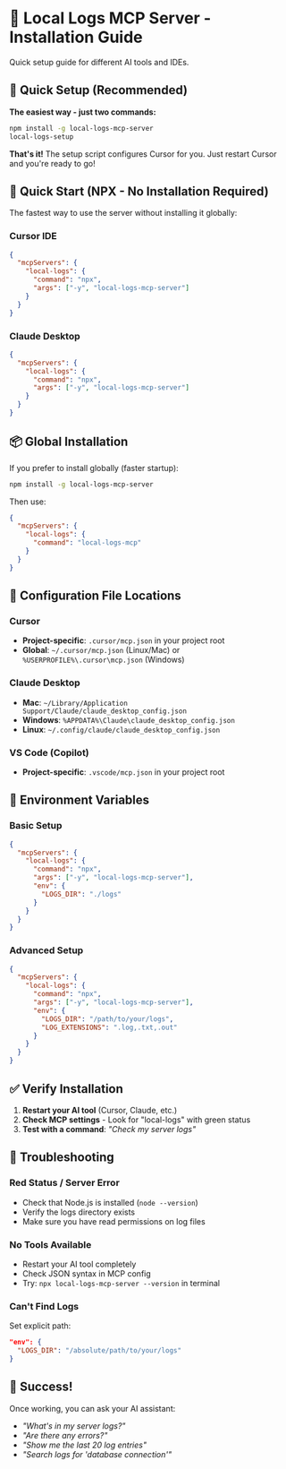 # 🚀 Local Logs MCP Server - Installation Guide

Quick setup guide for different AI tools and IDEs.

## 🎯 Quick Setup (Recommended)

**The easiest way - just two commands:**

```bash
npm install -g local-logs-mcp-server
local-logs-setup
```

**That's it!** The setup script configures Cursor for you. Just restart Cursor and you're ready to go!

## 🎯 Quick Start (NPX - No Installation Required)

The fastest way to use the server without installing it globally:

### Cursor IDE
```json
{
  "mcpServers": {
    "local-logs": {
      "command": "npx",
      "args": ["-y", "local-logs-mcp-server"]
    }
  }
}
```

### Claude Desktop
```json
{
  "mcpServers": {
    "local-logs": {
      "command": "npx",
      "args": ["-y", "local-logs-mcp-server"]
    }
  }
}
```

## 📦 Global Installation

If you prefer to install globally (faster startup):

```bash
npm install -g local-logs-mcp-server
```

Then use:
```json
{
  "mcpServers": {
    "local-logs": {
      "command": "local-logs-mcp"
    }
  }
}
```

## 📁 Configuration File Locations

### Cursor
- **Project-specific**: `.cursor/mcp.json` in your project root
- **Global**: `~/.cursor/mcp.json` (Linux/Mac) or `%USERPROFILE%\.cursor\mcp.json` (Windows)

### Claude Desktop
- **Mac**: `~/Library/Application Support/Claude/claude_desktop_config.json`
- **Windows**: `%APPDATA%\Claude\claude_desktop_config.json`
- **Linux**: `~/.config/claude/claude_desktop_config.json`

### VS Code (Copilot)
- **Project-specific**: `.vscode/mcp.json` in your project root

## 🔧 Environment Variables

### Basic Setup
```json
{
  "mcpServers": {
    "local-logs": {
      "command": "npx",
      "args": ["-y", "local-logs-mcp-server"],
      "env": {
        "LOGS_DIR": "./logs"
      }
    }
  }
}
```

### Advanced Setup
```json
{
  "mcpServers": {
    "local-logs": {
      "command": "npx", 
      "args": ["-y", "local-logs-mcp-server"],
      "env": {
        "LOGS_DIR": "/path/to/your/logs",
        "LOG_EXTENSIONS": ".log,.txt,.out"
      }
    }
  }
}
```

## ✅ Verify Installation

1. **Restart your AI tool** (Cursor, Claude, etc.)
2. **Check MCP settings** - Look for "local-logs" with green status
3. **Test with a command**: *"Check my server logs"*

## 🐛 Troubleshooting

### Red Status / Server Error
- Check that Node.js is installed (`node --version`)
- Verify the logs directory exists
- Make sure you have read permissions on log files

### No Tools Available  
- Restart your AI tool completely
- Check JSON syntax in MCP config
- Try: `npx local-logs-mcp-server --version` in terminal

### Can't Find Logs
Set explicit path:
```json
"env": {
  "LOGS_DIR": "/absolute/path/to/your/logs"
}
```

## 🎉 Success!

Once working, you can ask your AI assistant:
- *"What's in my server logs?"*
- *"Are there any errors?"*
- *"Show me the last 20 log entries"*
- *"Search logs for 'database connection'"*

